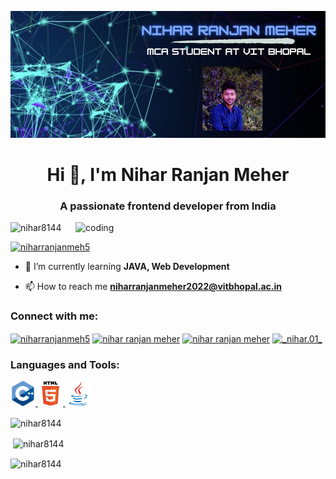 ![logo](https://github.com/Nihar8144/Nihar8144/blob/main/github.png)
<h1 align="center">Hi 👋, I'm Nihar Ranjan Meher</h1>
<h3 align="center">A passionate frontend developer from India</h3>

<img align="right" alt="coding" width="400" src="https://media0.giphy.com/media/qgQUggAC3Pfv687qPC/200.webp?cid=ecf05e47dlrx97cl7dv1ffyjofmiqc7wl611284iq6i4gf3t&rid=200.webp&ct=g">

<p align="left"> <img src="https://komarev.com/ghpvc/?username=nihar8144&label=Profile%20views&color=0e75b6&style=flat" alt="nihar8144" /> </p>

<p align="left"> <a href="https://twitter.com/niharranjanmeh5" target="blank"><img src="https://img.shields.io/twitter/follow/niharranjanmeh5?logo=twitter&style=for-the-badge" alt="niharranjanmeh5" /></a> </p>

- 🌱 I’m currently learning **JAVA, Web Development**

- 📫 How to reach me **niharranjanmeher2022@vitbhopal.ac.in**

<h3 align="left">Connect with me:</h3>
<p align="left">
<a href="https://twitter.com/niharranjanmeh5" target="blank"><img align="center" src="https://raw.githubusercontent.com/rahuldkjain/github-profile-readme-generator/master/src/images/icons/Social/twitter.svg" alt="niharranjanmeh5" height="30" width="40" /></a>
<a href="https://linkedin.com/in/nihar ranjan meher" target="blank"><img align="center" src="https://raw.githubusercontent.com/rahuldkjain/github-profile-readme-generator/master/src/images/icons/Social/linked-in-alt.svg" alt="nihar ranjan meher" height="30" width="40" /></a>
<a href="https://fb.com/nihar ranjan meher" target="blank"><img align="center" src="https://raw.githubusercontent.com/rahuldkjain/github-profile-readme-generator/master/src/images/icons/Social/facebook.svg" alt="nihar ranjan meher" height="30" width="40" /></a>
<a href="https://instagram.com/_nihar.01_" target="blank"><img align="center" src="https://raw.githubusercontent.com/rahuldkjain/github-profile-readme-generator/master/src/images/icons/Social/instagram.svg" alt="_nihar.01_" height="30" width="40" /></a>
</p>

<h3 align="left">Languages and Tools:</h3>
<p align="left"> <a href="https://www.w3schools.com/cpp/" target="_blank" rel="noreferrer"> <img src="https://raw.githubusercontent.com/devicons/devicon/master/icons/cplusplus/cplusplus-original.svg" alt="cplusplus" width="40" height="40"/> </a> <a href="https://www.w3.org/html/" target="_blank" rel="noreferrer"> <img src="https://raw.githubusercontent.com/devicons/devicon/master/icons/html5/html5-original-wordmark.svg" alt="html5" width="40" height="40"/> </a> <a href="https://www.java.com" target="_blank" rel="noreferrer"> <img src="https://raw.githubusercontent.com/devicons/devicon/master/icons/java/java-original.svg" alt="java" width="40" height="40"/> </a> </p>

<p><img align="center" src="https://github-readme-stats.vercel.app/api/top-langs?username=nihar8144&show_icons=true&locale=en&layout=compact" alt="nihar8144" /></p>

<p>&nbsp;<img align="center" src="https://github-readme-stats.vercel.app/api?username=nihar8144&show_icons=true&locale=en" alt="nihar8144" /></p>

<p><img align="center" src="https://github-readme-streak-stats.herokuapp.com/?user=nihar8144&" alt="nihar8144" /></p>
